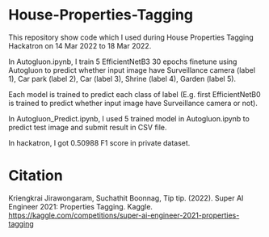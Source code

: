 # House-Properties-Tagging

This repository show code which I used during House Properties Tagging Hackatron on 14 Mar 2022 to 18 Mar 2022.

In Autogluon.ipynb, I train 5 EfficientNetB3 30 epochs finetune using Autogluon to predict whether input image have Surveillance camera (label 1), Car park (label 2), Car (label 3), Shrine (label 4), Garden (label 5).

Each model is trained to predict each class of label (E.g. first EfficientNetB0 is trained to predict whether input image have Surveillance camera or not).

In Autogluon_Predict.ipynb, I used 5 trained model in Autogluon.ipynb to predict test image and submit result in CSV file.

In hackatron, I got 0.50988 F1 score in private dataset.

# Citation

Kriengkrai Jirawongaram, Suchathit Boonnag, Tip tip. (2022). Super AI Engineer 2021: Properties Tagging. Kaggle. https://kaggle.com/competitions/super-ai-engineer-2021-properties-tagging
